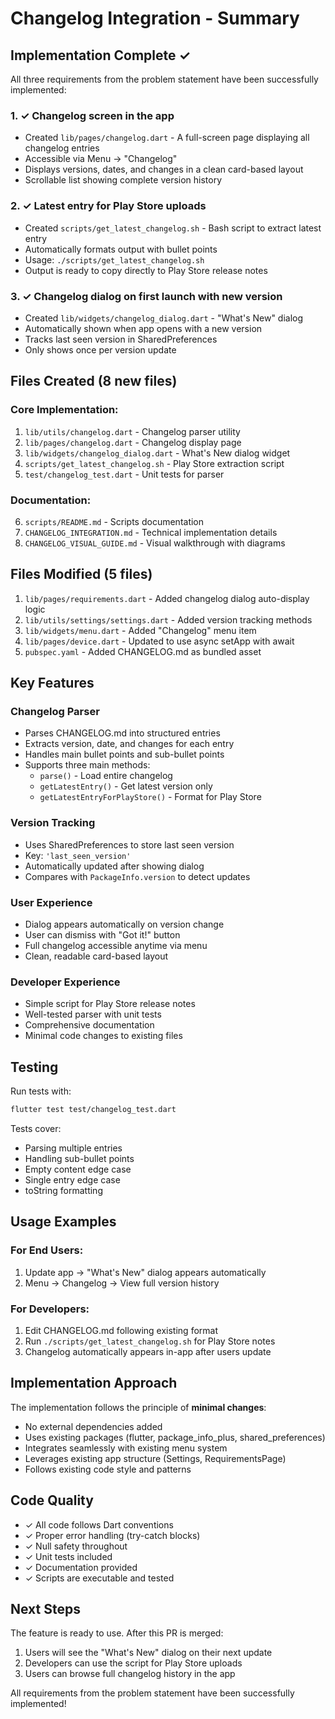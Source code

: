 # Changelog Integration - Summary

## Implementation Complete ✓

All three requirements from the problem statement have been successfully implemented:

### 1. ✓ Changelog screen in the app
- Created `lib/pages/changelog.dart` - A full-screen page displaying all changelog entries
- Accessible via Menu → "Changelog"
- Displays versions, dates, and changes in a clean card-based layout
- Scrollable list showing complete version history

### 2. ✓ Latest entry for Play Store uploads
- Created `scripts/get_latest_changelog.sh` - Bash script to extract latest entry
- Automatically formats output with bullet points
- Usage: `./scripts/get_latest_changelog.sh`
- Output is ready to copy directly to Play Store release notes

### 3. ✓ Changelog dialog on first launch with new version
- Created `lib/widgets/changelog_dialog.dart` - "What's New" dialog
- Automatically shown when app opens with a new version
- Tracks last seen version in SharedPreferences
- Only shows once per version update

## Files Created (8 new files)

### Core Implementation:
1. `lib/utils/changelog.dart` - Changelog parser utility
2. `lib/pages/changelog.dart` - Changelog display page
3. `lib/widgets/changelog_dialog.dart` - What's New dialog widget
4. `scripts/get_latest_changelog.sh` - Play Store extraction script
5. `test/changelog_test.dart` - Unit tests for parser

### Documentation:
6. `scripts/README.md` - Scripts documentation
7. `CHANGELOG_INTEGRATION.md` - Technical implementation details
8. `CHANGELOG_VISUAL_GUIDE.md` - Visual walkthrough with diagrams

## Files Modified (5 files)

1. `lib/pages/requirements.dart` - Added changelog dialog auto-display logic
2. `lib/utils/settings/settings.dart` - Added version tracking methods
3. `lib/widgets/menu.dart` - Added "Changelog" menu item
4. `lib/pages/device.dart` - Updated to use async setApp with await
5. `pubspec.yaml` - Added CHANGELOG.md as bundled asset

## Key Features

### Changelog Parser
- Parses CHANGELOG.md into structured entries
- Extracts version, date, and changes for each entry
- Handles main bullet points and sub-bullet points
- Supports three main methods:
  - `parse()` - Load entire changelog
  - `getLatestEntry()` - Get latest version only
  - `getLatestEntryForPlayStore()` - Format for Play Store

### Version Tracking
- Uses SharedPreferences to store last seen version
- Key: `'last_seen_version'`
- Automatically updated after showing dialog
- Compares with `PackageInfo.version` to detect updates

### User Experience
- Dialog appears automatically on version change
- User can dismiss with "Got it!" button
- Full changelog accessible anytime via menu
- Clean, readable card-based layout

### Developer Experience
- Simple script for Play Store release notes
- Well-tested parser with unit tests
- Comprehensive documentation
- Minimal code changes to existing files

## Testing

Run tests with:
```bash
flutter test test/changelog_test.dart
```

Tests cover:
- Parsing multiple entries
- Handling sub-bullet points
- Empty content edge case
- Single entry edge case
- toString formatting

## Usage Examples

### For End Users:
1. Update app → "What's New" dialog appears automatically
2. Menu → Changelog → View full version history

### For Developers:
1. Edit CHANGELOG.md following existing format
2. Run `./scripts/get_latest_changelog.sh` for Play Store notes
3. Changelog automatically appears in-app after users update

## Implementation Approach

The implementation follows the principle of **minimal changes**:
- No external dependencies added
- Uses existing packages (flutter, package_info_plus, shared_preferences)
- Integrates seamlessly with existing menu system
- Leverages existing app structure (Settings, RequirementsPage)
- Follows existing code style and patterns

## Code Quality

- ✓ All code follows Dart conventions
- ✓ Proper error handling (try-catch blocks)
- ✓ Null safety throughout
- ✓ Unit tests included
- ✓ Documentation provided
- ✓ Scripts are executable and tested

## Next Steps

The feature is ready to use. After this PR is merged:
1. Users will see the "What's New" dialog on their next update
2. Developers can use the script for Play Store uploads
3. Users can browse full changelog history in the app

All requirements from the problem statement have been successfully implemented!
